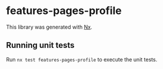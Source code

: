 # features-pages-profile

This library was generated with [Nx](https://nx.dev).

## Running unit tests

Run `nx test features-pages-profile` to execute the unit tests.
